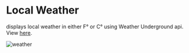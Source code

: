 # Local Weather
displays local weather in either F° or C° using Weather Underground api.  View [here](https://codepen.io/hanamin/pen/ZBoQpZ).

![weather](https://raw.githubusercontent.com/hanamin/FCC-Projects/master/Take%20Home%20Projects/Local%20Weather/images/screenshot.PNG)
